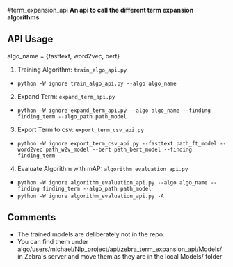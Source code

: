 #term_expansion_api
**An api to call the different term expansion algorithms**

## API Usage
algo_name = {fasttext, word2vec, bert}

1) Training Algorithm: `train_algo_api.py`
- `python -W ignore train_algo_api.py --algo algo_name`
2) Expand Term: `expand_term_api.py`
- `python -W ignore expand_term_api.py --algo algo_name --finding finding_term --algo_path path_model`
3) Export Term to csv: `export_term_csv_api.py`
- `python -W ignore export_term_csv_api.py --fasttext path_ft_model --word2vec path_w2v_model --bert path_bert_model --finding finding_term`
4) Evaluate Algorithm with mAP: `algorithm_evaluation_api.py`
- `python -W ignore algorithm_evaluation_api.py --algo algo_name --finding finding_term --algo_path path_model`
- `python -W ignore algorithm_evaluation_api.py -A`



## Comments

 - The trained models are deliberately not in the repo.
 - You can find them under algo/users/michael/Nlp_project/api/zebra_term_expansion_api/Models/ in Zebra's server and move them as they are in the local Models/ folder
 

